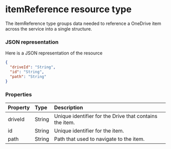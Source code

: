 # itemReference resource type

 The itemReference type groups data needed to reference a OneDrive item across the service into a single structure.   

### JSON representation

Here is a JSON representation of the resource

```json
{
  "driveId": "String",
  "id": "String",
  "path": "String"
}

```
### Properties
| Property	   | Type	|Description|
|:---------------|:--------|:----------|
|driveId|String|Unique identifier for the Drive that contains the item.|
|id|String|Unique identifier for the item.|
|path|String|Path that used to navigate to the item.|

<!-- uuid: 9d162083-bf88-4eb6-b188-a178da0686e3
2015-10-12 23:35:01 UTC -->